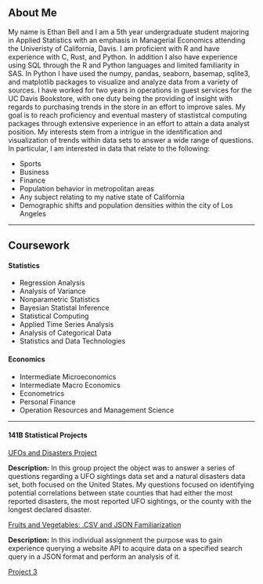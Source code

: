 
## About Me

My name is Ethan Bell and I am a 5th year undergraduate student majoring in Applied Statistics with an emphasis in Managerial Economics attending the Univeristy of California, Davis. I am proficient with R and have experience with C, Rust, and Python. In addition I also have experience using SQL through the R and Python languages and limited familiarity in SAS. In Python I have used the numpy, pandas, seaborn, basemap, sqlite3, and matplotlib packages to visualize and analyze data from a variety of sources. I have worked for two years in operations in guest services for the UC Davis Bookstore, with one duty being the providing of insight with regards to purchasing trends in the store in an effort to improve sales. My goal is to reach proficiency and eventual mastery of stastistcal computing packages through extensive experience in an effort to attain a data analyst position. My interests stem from a intrigue in the identification and visualization of trends within data sets to answer a wide range of questions. In particular, I am interested in data that relate to the following:

* Sports
* Business
* Finance
* Population behavior in metropolitan areas
* Any subject relating to my native state of California
* Demographic shifts and population densities within the city of Los Angeles

* * *
## Coursework

#### Statistics
* Regression Analysis
* Analysis of Variance
* Nonparametric Statistics
* Bayesian Statistal Inference
* Statistical Computing
* Applied Time Series Analysis
* Analysis of Categorical Data
* Statistics and Data Technologies

#### Economics
* Intermediate Microeconomics
* Intermediate Macro Economics
* Econometrics
* Personal Finance
* Operation Resources and Management Science

* * *
#### 141B Statistical Projects

[UFOs and Disasters Project](https://eabell94.github.io/EAB%2BSecond%2BAnalysis.html)

<b>Description:</b> In this group project the object was to answer a series of questions regarding a UFO sightings data set and a natural disasters data set, both focused on the United States. My questions focused on identifying potential correlations between state counties that had either the most reported disasters, the most reported UFO sightings, or the county with the longest declared disaster.

[Fruits and Vegetables: .CSV and JSON Familiarization](https://eabell94.github.io/assignment4.html)

<b>Description:</b> In this individual assignment the purpose was to gain experience querying a website API to acquire data on a specified search query in a JSON format and perform an analysis of it.

[Project 3](link3)
